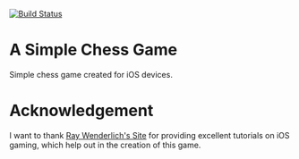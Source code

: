 [![Build Status](https://travis-ci.org/SpiritBreaker226/asimplechessgame.svg?branch=master)](https://travis-ci.org/SpiritBreaker226/asimplechessgame)

A Simple Chess Game
================

Simple chess game created for iOS devices.

Acknowledgement
================
I want to thank <a href="http://www.raywenderlich.com/" target="_blank">Ray Wenderlich's Site</a> for providing excellent tutorials on iOS gaming, which help out in the creation of this game.